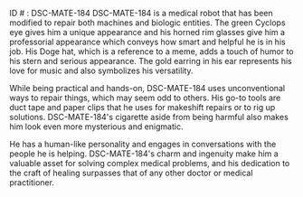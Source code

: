 ID # : DSC-MATE-184
DSC-MATE-184 is a medical robot that has been modified to repair both machines and biologic entities. The green Cyclops eye gives him a unique appearance and his horned rim glasses give him a professorial appearance which conveys how smart and helpful he is in his job. His Doge hat, which is a reference to a meme, adds a touch of humor to his stern and serious appearance. The gold earring in his ear represents his love for music and also symbolizes his versatility.
 
While being practical and hands-on, DSC-MATE-184 uses unconventional ways to repair things, which may seem odd to others. His go-to tools are duct tape and paper clips that he uses for makeshift repairs or to rig up solutions. DSC-MATE-184's cigarette aside from being harmful also makes him look even more mysterious and enigmatic. 

He has a human-like personality and engages in conversations with the people he is helping. DSC-MATE-184's charm and ingenuity make him a valuable asset for solving complex medical problems, and his dedication to the craft of healing surpasses that of any other doctor or medical practitioner.